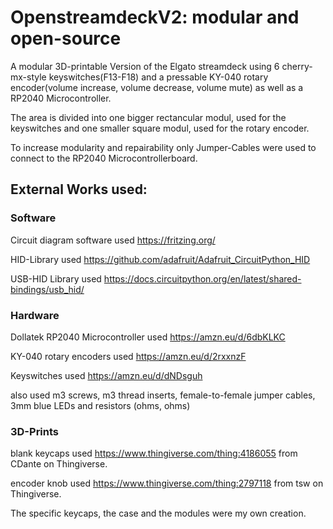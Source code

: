 # OpenstreamdeckV2: modular and open-source
A modular 3D-printable Version of the Elgato streamdeck using 6 cherry-mx-style keyswitches(F13-F18) and a pressable KY-040 rotary encoder(volume increase, volume decrease, volume mute) as well as a RP2040 Microcontroller.

The area is divided into one bigger rectancular modul, used for the keyswitches and one smaller square modul, used for the rotary encoder.

To increase modularity and repairability only Jumper-Cables were used to connect to the RP2040 Microcontrollerboard.

## External Works used:
### Software
Circuit diagram software used https://fritzing.org/

HID-Library used https://github.com/adafruit/Adafruit_CircuitPython_HID

USB-HID Library used https://docs.circuitpython.org/en/latest/shared-bindings/usb_hid/

### Hardware
Dollatek RP2040 Microcontroller used https://amzn.eu/d/6dbKLKC

KY-040 rotary encoders used https://amzn.eu/d/2rxxnzF

Keyswitches used https://amzn.eu/d/dNDsguh

also used m3 screws, m3 thread inserts, female-to-female jumper cables, 3mm blue LEDs and resistors (ohms, ohms)

### 3D-Prints
blank keycaps used https://www.thingiverse.com/thing:4186055 from CDante on Thingiverse.

encoder knob used https://www.thingiverse.com/thing:2797118 from tsw on Thingiverse.

The specific keycaps, the case and the modules were my own creation.
